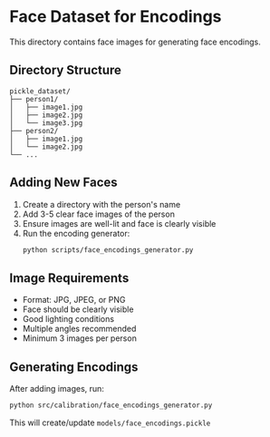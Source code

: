 # Face Dataset for Encodings

This directory contains face images for generating face encodings.

## Directory Structure

```
pickle_dataset/
├── person1/
│   ├── image1.jpg
│   ├── image2.jpg
│   └── image3.jpg
├── person2/
│   ├── image1.jpg
│   └── image2.jpg
└── ...
```

## Adding New Faces

1. Create a directory with the person's name
2. Add 3-5 clear face images of the person
3. Ensure images are well-lit and face is clearly visible
4. Run the encoding generator:
   ```bash
   python scripts/face_encodings_generator.py
   ```

## Image Requirements

- Format: JPG, JPEG, or PNG
- Face should be clearly visible
- Good lighting conditions
- Multiple angles recommended
- Minimum 3 images per person

## Generating Encodings

After adding images, run:
```bash
python src/calibration/face_encodings_generator.py
```

This will create/update `models/face_encodings.pickle`